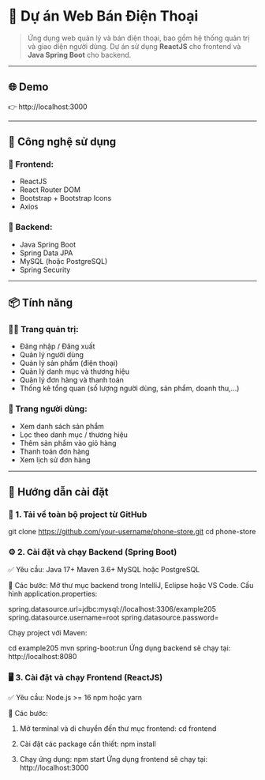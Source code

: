 # 📱 Dự án Web Bán Điện Thoại

> Ứng dụng web quản lý và bán điện thoại, bao gồm hệ thống quản trị và giao diện người dùng. Dự án sử dụng **ReactJS** cho frontend và **Java Spring Boot** cho backend.

-------------------------------------------------------------------------------------
## 🌐 Demo 
👉 http://localhost:3000 

-------------------------------------------------------------------------------------
## 🧩 Công nghệ sử dụng

### 🔹 Frontend:
- ReactJS
- React Router DOM
- Bootstrap + Bootstrap Icons
- Axios

### 🔹 Backend:
- Java Spring Boot
- Spring Data JPA
- MySQL (hoặc PostgreSQL)
- Spring Security 

-------------------------------------------------------------------------------------

## 📦 Tính năng

### 👨‍💻 Trang quản trị:
- Đăng nhập / Đăng xuất
- Quản lý người dùng
- Quản lý sản phẩm (điện thoại)
- Quản lý danh mục và thương hiệu
- Quản lý đơn hàng và thanh toán
- Thống kê tổng quan (số lượng người dùng, sản phẩm, doanh thu,...)

### 👤 Trang người dùng:
- Xem danh sách sản phẩm
- Lọc theo danh mục / thương hiệu
- Thêm sản phẩm vào giỏ hàng
- Thanh toán đơn hàng
- Xem lịch sử đơn hàng

-------------------------------------------------------------------------------------

## 🚀 Hướng dẫn cài đặt 

### 🔧 1. Tải về toàn bộ project từ GitHub

git clone https://github.com/your-username/phone-store.git
cd phone-store

### ⚙️ 2. Cài đặt và chạy Backend (Spring Boot)
✅ Yêu cầu:
Java 17+
Maven 3.6+
MySQL hoặc PostgreSQL

📍 Các bước:
Mở thư mục backend trong IntelliJ, Eclipse hoặc VS Code.
Cấu hình application.properties:

spring.datasource.url=jdbc:mysql://localhost:3306/example205
spring.datasource.username=root
spring.datasource.password=

Chạy project với Maven:

cd example205
mvn spring-boot:run
Ứng dụng backend sẽ chạy tại: http://localhost:8080

### 🖥️ 3. Cài đặt và chạy Frontend (ReactJS)
✅ Yêu cầu:
Node.js >= 16
npm hoặc yarn

📍 Các bước:
1. Mở terminal và di chuyển đến thư mục frontend:
cd frontend

2. Cài đặt các package cần thiết:
npm install

3. Chạy ứng dụng:
npm start
Ứng dụng frontend sẽ chạy tại: http://localhost:3000
